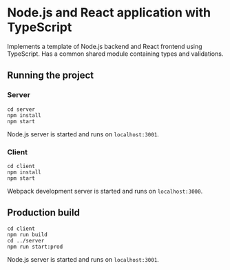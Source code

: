 # Node.js and React application with TypeScript

Implements a template of Node.js backend and React frontend using TypeScript. Has a common shared module containing types and validations.

## Running the project

### Server

```
cd server
npm install
npm start
```

Node.js server is started and runs on `localhost:3001`.

### Client

```
cd client
npm install
npm start
```

Webpack development server is started and runs on `localhost:3000`.

## Production build

```
cd client
npm run build
cd ../server
npm run start:prod
```

Node.js server is started and runs on `localhost:3001`.